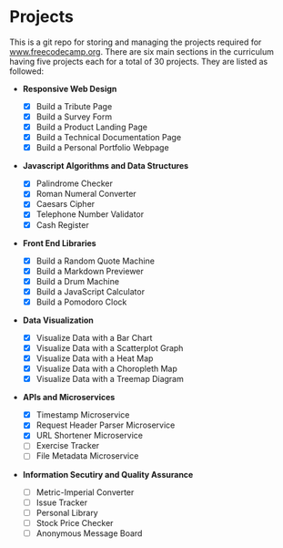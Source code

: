# Projects

This is a git repo for storing and managing the projects required for www.freecodecamp.org. There are six
main sections in the curriculum having five projects each for a total of 30 projects. They are listed as followed:

-   **Responsive Web Design**

    -   [x] Build a Tribute Page
    -   [x] Build a Survey Form
    -   [x] Build a Product Landing Page
    -   [x] Build a Technical Documentation Page
    -   [x] Build a Personal Portfolio Webpage

-   **Javascript Algorithms and Data Structures**

    -   [x] Palindrome Checker
    -   [x] Roman Numeral Converter
    -   [x] Caesars Cipher
    -   [x] Telephone Number Validator
    -   [x] Cash Register

-   **Front End Libraries**

    -   [x] Build a Random Quote Machine
    -   [x] Build a Markdown Previewer
    -   [x] Build a Drum Machine
    -   [x] Build a JavaScript Calculator
    -   [x] Build a Pomodoro Clock

-   **Data Visualization**

    -   [x] Visualize Data with a Bar Chart
    -   [x] Visualize Data with a Scatterplot Graph
    -   [x] Visualize Data with a Heat Map
    -   [x] Visualize Data with a Choropleth Map
    -   [x] Visualize Data with a Treemap Diagram

-   **APIs and Microservices**

    -   [x] Timestamp Microservice
    -   [x] Request Header Parser Microservice
    -   [x] URL Shortener Microservice
    -   [ ] Exercise Tracker
    -   [ ] File Metadata Microservice

-   **Information Secutiry and Quality Assurance**
    -   [ ] Metric-Imperial Converter
    -   [ ] Issue Tracker
    -   [ ] Personal Library
    -   [ ] Stock Price Checker
    -   [ ] Anonymous Message Board
